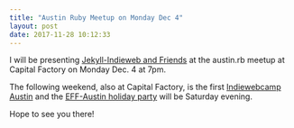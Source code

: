 ```yaml
---
title: "Austin Ruby Meetup on Monday Dec 4"
layout: post
date: 2017-11-28 10:12:33
---
```

I will be presenting [Jekyll-Indieweb and Friends](https://www.meetup.com/austinrb/events/245027719/) at the austin.rb meetup at Capital Factory on Monday Dec. 4 at 7pm.

The following weekend, also at Capital Factory, is the first [Indiewebcamp Austin](https://www.eventbrite.com/e/indiewebcamp-austin-2017-tickets-39918084064) and the [EFF-Austin holiday party](https://www.meetup.com/EFF-Austin/events/245317381/) will be Saturday evening.

Hope to see you there!
